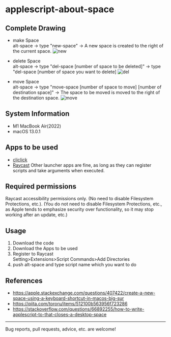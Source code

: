 # applescript-about-space
## Complete Drawing
- make Space  
alt-space -> type "new-space"
-> A new space is created to the right of the current space.
![new](https://user-images.githubusercontent.com/32339438/210404307-c3740b2e-e818-4edd-b2f0-0c7f62c46892.gif)

- delete Space  
alt-space -> type "del-space [number of space to be deleted]"
-> type "del-space [number of space you want to delete]
![del](https://user-images.githubusercontent.com/32339438/210404356-c745ea15-f48d-4454-a90c-08adbfa9c0dd.gif)

- move Space  
alt-space -> type "move-space [number of space to move] [number of destination space]"
-> The space to be moved is moved to the right of the destination space.
![move](https://user-images.githubusercontent.com/32339438/210404513-916c7544-d156-465b-b258-fc665feba48d.gif)


## System Information
- M1 MacBook Air(2022)
- macOS 13.0.1

## Apps to be used
- [cliclick](https://github.com/BlueM/cliclick)
- [Raycast](https://www.raycast.com)
Other launcher apps are fine, as long as they can register scripts and take arguments when executed.

## Required permissions
Raycast accessibility permissions only.
(No need to disable Filesystem Protections, etc.). (You do not need to disable Filesystem Protections, etc., as Apple tends to emphasize security over functionality, so it may stop working after an update, etc.)


## Usage
1. Download the code
1. Download the Apps to be used
1. Register to Raycast  
Setting>Extensions>Script Commands>Add Directories
1. push alt-space and type script name which you want to do

## References
- https://apple.stackexchange.com/questions/407422/create-a-new-space-using-a-keyboard-shortcut-in-macos-big-sur
- https://qiita.com/tororu/items/512100b563956f723286
- https://stackoverflow.com/questions/66892255/how-to-write-applescript-to-that-closes-a-desktop-space

--- 
Bug reports, pull requests, advice, etc. are welcome!
